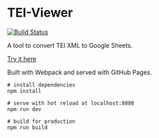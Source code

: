 # TEI-Viewer

[![Build Status](https://travis-ci.org/alexandermendes/tei-viewer.svg?branch=master)](https://travis-ci.org/alexandermendes/tei-viewer)

A tool to convert TEI XML to Google Sheets.

[Try it here](https://alexandermendes.github.io/tei-viewer)

Built with Webpack and served with GitHub Pages.

```
# install dependencies
npm install

# serve with hot reload at localhost:8080
npm run dev

# build for production
npm run build
```
